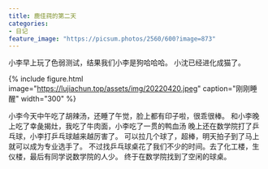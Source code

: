 ```yaml
---
title: 鹿佳莼的第二天
categories:
- 日记
feature_image: "https://picsum.photos/2560/600?image=873"
---
```


小李早上玩了色弱测试，结果我们小李是狗哈哈哈。
小沈已经进化成猫了。

{% include figure.html image="https://lujiachun.top/assets/img/20220420.jpeg" caption="刚刚睡醒" width="300" %}

小李今天中午吃了胡辣汤，还睡了午觉，脸上都有印子啦，很乖很棒。
和小李晚上吃了幸彘揭灶，我吃了牛肉面，小李吃了一贯的鸭血汤
晚上还在数学院打了乒乓球，小李打乒乓球越来越厉害了。
可以拉几个球了，超棒，明天拍子到了马上就可以成为专业选手了。
不过找乒乓球桌花了我们不少的时间。去了化工楼，生仪楼，最后有同学说数学院的人少。
终于在数学院找到了空闲的球桌。

